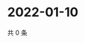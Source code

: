 # 2022-01-10

共 0 条

<!-- BEGIN WEIBO -->
<!-- 最后更新时间 Mon Jan 10 2022 19:13:34 GMT+0800 (China Standard Time) -->

<!-- END WEIBO -->
